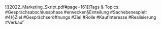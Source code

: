 
![[2022_Marketing_Skript.pdf#page=161]]Tags & Topics:
   #Gesprächsabschlussphase
   #erwecken§Einteilung
   #Sachebenespielt
   #4)§Ziel
   #Gesprächseröffnungs
   #Ziel
   #Rolle
   #Kaufinteresse
   #Realisierung
   #Verkauf